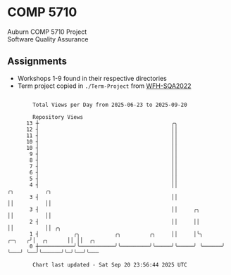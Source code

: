 # COMP 5710
Auburn COMP 5710 Project  
Software Quality Assurance

## Assignments
- Workshops 1-9 found in their respective directories
- Term project copied in `./Term-Project` from [WFH-SQA2022](https://github.com/wumphlett/WFH-SQA2022-AUBURN)

```

        Total Views per Day from 2025-06-23 to 2025-09-20

        Repository Views
      13 ┼                                          ╭╮
      12 ┤                                          ││
      11 ┤                                          ││
      10 ┤                                          ││
      10 ┤                                          ││
       9 ┤                                          ││
       8 ┤                                          ││
       7 ┤                                          ││
       6 ┤                                          ││
       5 ┤                                          ││
       4 ┤                                          ││                     ╭╮          ╭╮
       3 ┤                                          ││                     ││          ││
       3 ┤                                          ││     ╭╮              ││          ││
       2 ┤                                          ││     ││              ││          ││ ╭╮
       1 ┤           ╭╮           ╭╮         ╭╮     ││     │╰╮      ╭─╮   ╭╯│  ╭╮      ││ ││  ╭╮
       0 ┼───────────╯╰───────────╯╰─────────╯╰─────╯╰─────╯ ╰──────╯ ╰───╯ ╰──╯╰──────╯╰─╯╰──╯╰───

        Chart last updated - Sat Sep 20 23:56:44 2025 UTC
        
```
